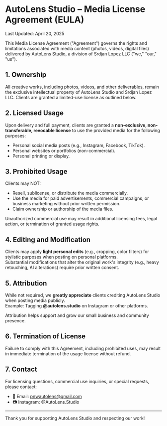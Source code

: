# AutoLens Studio – Media License Agreement (EULA)

Last Updated: April 20, 2025

This Media License Agreement ("Agreement") governs the rights and limitations associated with media content (photos, videos, digital files) delivered by AutoLens Studio, a division of Srdjan Lopez LLC ("we," "our," "us").

## 1. Ownership
All creative works, including photos, videos, and other deliverables, remain the exclusive intellectual property of AutoLens Studio and Srdjan Lopez LLC. Clients are granted a limited-use license as outlined below.

## 2. Licensed Usage
Upon delivery and full payment, clients are granted a **non-exclusive, non-transferable, revocable license** to use the provided media for the following purposes:
- Personal social media posts (e.g., Instagram, Facebook, TikTok).
- Personal websites or portfolios (non-commercial).
- Personal printing or display.

## 3. Prohibited Usage
Clients may NOT:
- Resell, sublicense, or distribute the media commercially.
- Use the media for paid advertisements, commercial campaigns, or business marketing without prior written permission.
- Claim ownership or authorship of the media files.

Unauthorized commercial use may result in additional licensing fees, legal action, or termination of granted usage rights.

## 4. Editing and Modification
Clients may apply **light personal edits** (e.g., cropping, color filters) for stylistic purposes when posting on personal platforms.  
Substantial modifications that alter the original work's integrity (e.g., heavy retouching, AI alterations) require prior written consent.

## 5. Attribution
While not required, we **greatly appreciate** clients crediting AutoLens Studio when posting media publicly.  
Example: Tagging **@autolens.studio** on Instagram or other platforms.

Attribution helps support and grow our small business and community presence.

## 6. Termination of License
Failure to comply with this Agreement, including prohibited uses, may result in immediate termination of the usage license without refund.

## 7. Contact
For licensing questions, commercial use inquiries, or special requests, please contact:

- 📧 Email: pnwautolens@gmail.com
- 📷 Instagram: @AutoLens.Studio

---

Thank you for supporting AutoLens Studio and respecting our work!
